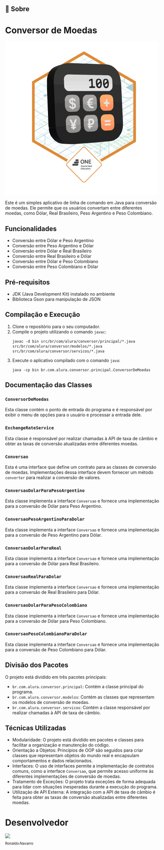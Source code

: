 ## 🔖 Sobre

# Conversor de Moedas

![Badge](assets/Badge-Conversor.png)

Este é um simples aplicativo de linha de comando em Java para conversão de moedas. Ele permite que os usuários convertam entre diferentes moedas, como Dólar, Real Brasileiro, Peso Argentino e Peso Colombiano.

## Funcionalidades

- Conversão entre Dólar e Peso Argentino
- Conversão entre Peso Argentino e Dólar
- Conversão entre Dólar e Real Brasileiro
- Conversão entre Real Brasileiro e Dólar
- Conversão entre Dólar e Peso Colombiano
- Conversão entre Peso Colombiano e Dólar

## Pré-requisitos

- JDK (Java Development Kit) instalado no ambiente
- Biblioteca Gson para manipulação de JSON

## Compilação e Execução

1. Clone o repositório para o seu computador.
2. Compile o projeto utilizando o comando `javac`:
    ```
    javac -d bin src/br/com/alura/conversor/principal/*.java src/br/com/alura/conversor/modelos/*.java src/br/com/alura/conversor/servicos/*.java
    ```
3. Execute o aplicativo compilado com o comando `java`:
    ```
    java -cp bin br.com.alura.conversor.principal.ConversorDeMoedas
    ```

## Documentação das Classes

### `ConversorDeMoedas`

Esta classe contém o ponto de entrada do programa e é responsável por exibir o menu de opções para o usuário e processar a entrada dele.

### `ExchangeRateService`

Esta classe é responsável por realizar chamadas à API de taxa de câmbio e obter as taxas de conversão atualizadas entre diferentes moedas.

### `Conversao`

Esta é uma interface que define um contrato para as classes de conversão de moedas. Implementações dessa interface devem fornecer um método `converter` para realizar a conversão de valores.

### `ConversaoDolarParaPesoArgentino`

Esta classe implementa a interface `Conversao` e fornece uma implementação para a conversão de Dólar para Peso Argentino.

### `ConversaoPesoArgentinoParaDolar`

Esta classe implementa a interface `Conversao` e fornece uma implementação para a conversão de Peso Argentino para Dólar.

### `ConversaoDolarParaReal`

Esta classe implementa a interface `Conversao` e fornece uma implementação para a conversão de Dólar para Real Brasileiro.

### `ConversaoRealParaDolar`

Esta classe implementa a interface `Conversao` e fornece uma implementação para a conversão de Real Brasileiro para Dólar.

### `ConversaoDolarParaPesoColombiano`

Esta classe implementa a interface `Conversao` e fornece uma implementação para a conversão de Dólar para Peso Colombiano.

### `ConversaoPesoColombianoParaDolar`

Esta classe implementa a interface `Conversao` e fornece uma implementação para a conversão de Peso Colombiano para Dólar.

## Divisão dos Pacotes

O projeto está dividido em três pacotes principais:

- `br.com.alura.conversor.principal`: Contém a classe principal do programa.
- `br.com.alura.conversor.modelos`: Contém as classes que representam os modelos de conversão de moedas.
- `br.com.alura.conversor.servicos`: Contém a classe responsável por realizar chamadas à API de taxa de câmbio.

## Técnicas Utilizadas

- Modularidade: O projeto está dividido em pacotes e classes para facilitar a organização e manutenção do código.
- Orientação a Objetos: Princípios de OOP são seguidos para criar classes que representam objetos do mundo real e encapsulam comportamentos e dados relacionados.
- Interfaces: O uso de interfaces permite a implementação de contratos comuns, como a interface `Conversao`, que permite acesso uniforme às diferentes implementações de conversão de moedas.
- Tratamento de Exceções: O projeto trata exceções de forma adequada para lidar com situações inesperadas durante a execução do programa.
- Utilização de API Externa: A integração com a API de taxa de câmbio é feita para obter as taxas de conversão atualizadas entre diferentes moedas.

# Desenvolvedor

[<img loading="lazy" src="https://avatars.githubusercontent.com/u/134724019?v=4" width=115><br><sub>Ronaldo Navarro</sub>](https://github.com/ronaldosnavarro)
